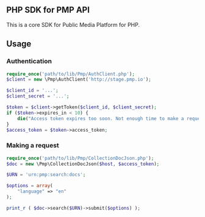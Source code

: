 ## PHP SDK for PMP API

This is a core SDK for Public Media Platform for PHP.

## Usage

### Authentication

```php
require_once('path/to/lib/Pmp/AuthClient.php');
$client = new \Pmp\AuthClient('http://stage.pmp.io');

$client_id = '...';
$client_secret = '...';

$token = $client->getToken($client_id, $client_secret);
if ($token->expires_in < 10) {
    die("Access token expires too soon. Not enough time to make a request. Mayday, mayday!");
}
$access_token = $token->access_token;
```

### Making a request

```php
require_once('path/to/lib/Pmp/CollectionDocJson.php');
$doc = new \Pmp\CollectionDocJson($host, $access_token);

$URN = 'urn:pmp:search:docs';

$options = array(
    "language" => "en"
);

print_r ( $doc->search($URN)->submit($options) );
```

